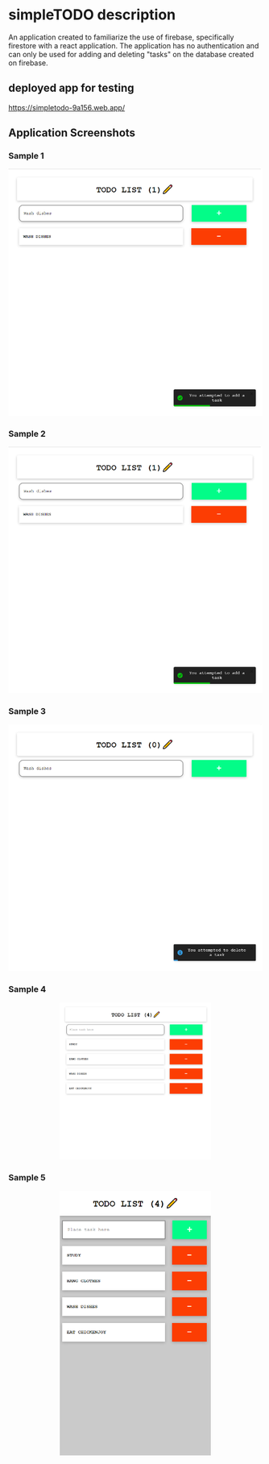 # simpleTODO description
  An application created to familiarize the use of firebase, specifically firestore with a react application. The application has no authentication and can only be used for adding and deleting "tasks" on the database created on firebase.
  
## deployed app for testing
https://simpletodo-9a156.web.app/

## Application Screenshots

### Sample 1
<kbd>
  <p align="center">
  <img src="todo/1.png" width="600" title="Base">
  </p> 
</kbd>

### Sample 2
<kbd>
  <p align="center">
  <img src="todo/2.png" width="600" title="Base2">
  </p>
</kbd>

### Sample 3
<kbd>
  <p align="center">
  <img src="todo/3.png" width="600" title="Base3">
  </p>
</kbd>

### Sample 4
<kbd>
  <p align="center">
  <img src="todo/4.png" width="300" title="Base4">
  </p>
</kbd>

### Sample 5
<kbd>
  <p align="center">
  <img src="todo/5.png" width="300" title="Base5">
  </p>
</kbd>
